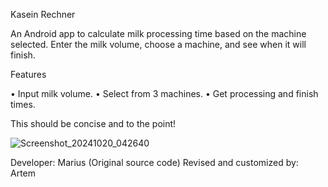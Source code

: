 Kasein Rechner

An Android app to calculate milk processing time based on the machine selected. Enter the milk volume, choose a machine, and see when it will finish.

Features

• Input milk volume.
• Select from 3 machines. 
• Get processing and finish times.

This should be concise and to the point!



![Screenshot_20241020_042640](https://github.com/user-attachments/assets/eebc2b86-a5f0-4633-9292-8d52f9113a05)


Developer: Marius (Original source code)
Revised and customized by: Artem
